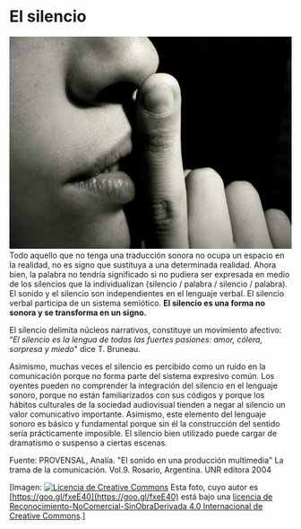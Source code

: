 # El silencio


![Silencio](img/Silencio.jpg "Silencio")Todo aquello que no tenga una traducción sonora no ocupa un espacio en la realidad, no es signo que sustituya a una determinada realidad. Ahora bien, la palabra no tendría significado si no pudiera ser expresada en medio de los silencios que la individualizan (silencio / palabra / silencio / palabra). El sonido y el silencio son independientes en el lenguaje verbal. El silencio verbal participa de un sistema semiótico. **El silencio es una forma no sonora y se transforma en un signo.**


El silencio delimita núcleos narrativos, constituye un movimiento afectivo: “_El silencio  es la lengua de todas las fuertes pasiones: amor, cólera, sorpresa y miedo_" dice T.  Bruneau.

Asimismo, muchas veces el silencio es percibido como un ruido en la comunicación porque no forma parte del sistema expresivo común. Los oyentes pueden no comprender la integración del silencio en el lenguaje sonoro, porque no están familiarizados con sus códigos y porque los hábitos culturales de la sociedad audiovisual tienden a negar al silencio un valor comunicativo importante. Asimismo, este elemento del lenguaje sonoro es básico y fundamental porque sin él la construcción del sentido sería prácticamente imposible. El silencio bien utilizado puede cargar de dramatismo o suspenso a ciertas escenas.

Fuente: PROVENSAL, Analía. "El sonido en una producción multimedia" La trama de la comunicación. Vol.9. Rosario, Argentina. UNR editora 2004


\[Imagen: [![Licencia de Creative Commons](https://i.creativecommons.org/l/by-nc-nd/4.0/80x15.png)](http://creativecommons.org/licenses/by-nc-nd/4.0/) Esta foto, cuyo autor es [https://goo.gl/fxeE40](https://goo.gl/fxeE40) está bajo una [licencia de Reconocimiento-NoComercial-SinObraDerivada 4.0 Internacional de Creative Commons](http://creativecommons.org/licenses/by-nc-nd/4.0/).\]
